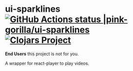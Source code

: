 # ui-sparklines [![GitHub Actions status |pink-gorilla/ui-sparklines](https://github.com/pink-gorilla/ui-sparklines/workflows/CI/badge.svg)](https://github.com/pink-gorilla/ui-sparklines/actions?workflow=CI)[![Clojars Project](https://img.shields.io/clojars/v/org.pinkgorilla/ui-sparklines.svg)](https://clojars.org/org.pinkgorilla/ui-sparklines)

**End Users** this project is not for you.


A wrapper for react-player to play videos.
